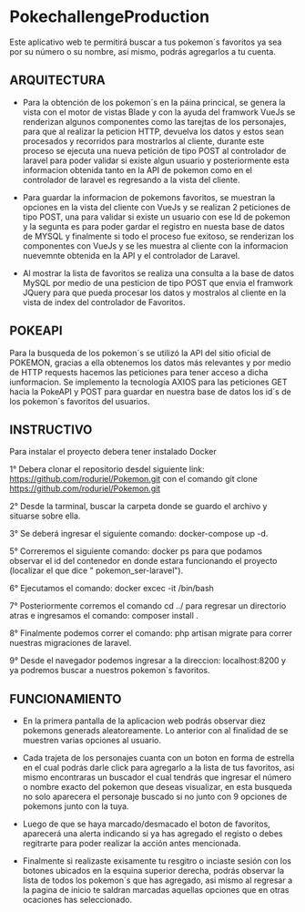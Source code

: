 # PokechallengeProduction
Este aplicativo web te permitirá buscar a tus pokemon´s favoritos ya sea por su número o su nombre, así mismo,  podrás agregarlos a tu cuenta.

## ARQUITECTURA
- Para la obtención de los pokemon´s en la páina princical, se genera la vista
 con el motor de vistas Blade y con la ayuda del framwork VueJs se renderizan 
 algunos componentes como las tarejtas de los personajes, para que al realizar la
 peticion HTTP, devuelva los datos y estos sean procesados y recorridos para 
 mostrarlos al cliente, durante este proceso se ejecuta una nueva petición de tipo POST 
 al controlador de laravel para poder validar si existe algun usuario y posteriormente 
 esta informacion obtenida tanto en la API de pokemon como en el controlador de laravel
 es regresando a la vista del cliente.
 
- Para guardar la informacion de pokemons favoritos, se muestran la opciones en la
  vista del cliente con VueJs y se realizan 2 peticiones de tipo POST, una para 
  validar si existe un usuario con ese ld de pokemon y la segunta es para poder gardar
  el registro  en nuesta base de datos de MYSQL y finalmente si todo el proceso fue 
  exitoso, se renderizan los componentes con VueJs y se les muestra al cliente con la 
  informacion nuevemnte obtenida en la API y el controlador de Laravel.
  
- Al mostrar la lista de favoritos se realiza una consulta a la base de datos MySQL 
  por medio de una pesticion de tipo POST que envia el framwork JQuery para que pueda
  procesar los datos y mostralos al cliente en la vista de index del controlador de
  Favoritos.
   
## POKEAPI
Para la busqueda de los pokemon´s se utilizó la API del
sitio oficial de POKEMON, gracias a ella obtenemos los 
datos más relevantes y por medio de HTTP requests
hacemos las peticiones para tener acceso a dicha iunformacion.
Se implemento la tecnología AXIOS para las peticiones GET hacia
la PokeAPI y POST para guardar en nuestra base de datos los id´s
de los pokemon´s favoritos del usuarios.
   
## INSTRUCTIVO
Para instalar el proyecto debera tener instalado Docker

1° Debera clonar el repositorio  desdel siguiente link: 
https://github.com/roduriel/Pokemon.git
con el comando git clone https://github.com/roduriel/Pokemon.git

2° Desde la tarminal, buscar la carpeta donde se guardo
 el archivo y situarse sobre ella.

3° Se deberá ingresar el siguiente comando: 
docker-compose up -d.

5° Correremos el siguiente comando:
docker ps
para que podamos observar el id del contenedor en donde
estara funcionando el proyecto (localizar el que dice "
pokemon_ser-laravel").

6° Ejecutamos el comando: 
docker excec -it <idContenedor> /bin/bash
 
7° Posteriormente corremos el comando 
cd ../ 
para regresar un directorio atras e ingresamos el comando: 
composer install .

8° Finalmente podemos correr el comando: php artisan migrate
para correr nuestras migraciones de laravel.

9° Desde el navegador podemos ingresar a la direccion:
localhost:8200 y ya podremos buscar a nuestros pokemon´s
favoritos.

## FUNCIONAMIENTO

- En la primera pantalla de la aplicacion web podrás observar diez
pokemons generads aleatoreamente. Lo anterior con al finalidad de
se muestren varias opciones al usuario.

- Cada trajeta de los personajes cuanta con un boton en forma de 
estrella en el cual podrás darle click para agregarlo a la lista
de tus favoritos, asi mismo encontraras un buscador el cual tendrás
que ingresar el número o nombre exacto del pokemon que deseas visualizar,
en esta busqueda no solo aparecera el personaje buscado si no junto con 9
opciones de pokemons junto con la tuya.

- Luego de que se haya marcado/desmacado el boton de favoritos, aparecerá
una alerta indicando si ya has agregado el registo o debes regitrarte para
poder realizar la acción antes mencionada.

- Finalmente si realizaste exisamente tu resgitro o inciaste sesión con los
botones ubicados en la esquina superior derecha, podrás observar la lista
de todos los pokemon´s que has agregado, asi mismo al regresar a la pagina
de inicio te saldran marcadas aquellas opciones que en otras ocaciones has 
seleccionado.
